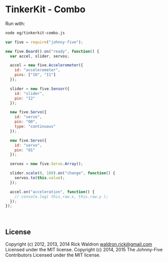 <!--remove-start-->

# TinkerKit - Combo



Run with:
```bash
node eg/tinkerkit-combo.js
```

<!--remove-end-->

```javascript
var five = require("johnny-five");

new five.Board().on("ready", function() {
  var accel, slider, servos;

  accel = new five.Accelerometer({
    id: "accelerometer",
    pins: ["I0", "I1"]
  });

  slider = new five.Sensor({
    id: "slider",
    pin: "I2"
  });

  new five.Servo({
    id: "servo",
    pin: "O0",
    type: "continuous"
  });

  new five.Servo({
    id: "servo",
    pin: "O1"
  });

  servos = new five.Servo.Array();

  slider.scale(0, 180).on("change", function() {
    servos.to(this.value);
  });

  accel.on("acceleration", function() {
    // console.log( this.raw.x, this.raw.y );
  });
});

```








&nbsp;

<!--remove-start-->

## License
Copyright (c) 2012, 2013, 2014 Rick Waldron <waldron.rick@gmail.com>
Licensed under the MIT license.
Copyright (c) 2014, 2015 The Johnny-Five Contributors
Licensed under the MIT license.

<!--remove-end-->
